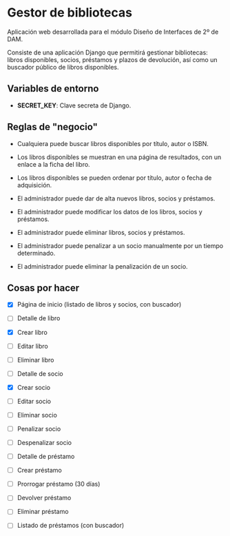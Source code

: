 # Gestor de bibliotecas

Aplicación web desarrollada para el módulo Diseño de Interfaces de 2º de DAM.

Consiste de una aplicación Django que permitirá gestionar bibliotecas: libros disponibles, socios,
préstamos y plazos de
devolución, así como un buscador público de libros disponibles.

## Variables de entorno

- **SECRET_KEY**: Clave secreta de Django.

## Reglas de "negocio"

- Cualquiera puede buscar libros disponibles por título, autor o ISBN.
- Los libros disponibles se muestran en una página de resultados, con un enlace a la ficha del libro.
- Los libros disponibles se pueden ordenar por título, autor o fecha de adquisición.

- El administrador puede dar de alta nuevos libros, socios y préstamos.
- El administrador puede modificar los datos de los libros, socios y préstamos.
- El administrador puede eliminar libros, socios y préstamos.
- El administrador puede penalizar a un socio manualmente por un tiempo determinado.
- El administrador puede eliminar la penalización de un socio.

## Cosas por hacer

- [X] Página de inicio (listado de libros y socios, con buscador)
- [ ] Detalle de libro
- [X] Crear libro
- [ ] Editar libro
- [ ] Eliminar libro

- [ ] Detalle de socio
- [X] Crear socio
- [ ] Editar socio
- [ ] Eliminar socio
- [ ] Penalizar socio
- [ ] Despenalizar socio

- [ ] Detalle de préstamo
- [ ] Crear préstamo
- [ ] Prorrogar préstamo (30 días)
- [ ] Devolver préstamo
- [ ] Eliminar préstamo
- [ ] Listado de préstamos (con buscador)
